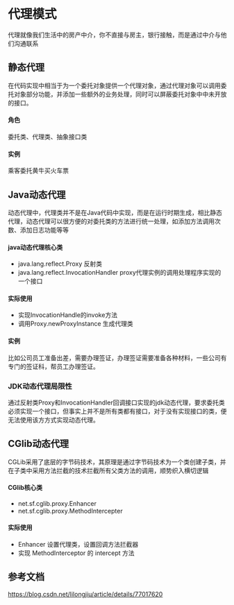# 代理模式
代理就像我们生活中的房产中介，你不直接与房主，银行接触，而是通过中介与他们沟通联系

## 静态代理
在代码实现中相当于为一个委托对象提供一个代理对象，通过代理对象可以调用委托对象部分功能，并添加一些额外的业务处理，同时可以屏蔽委托对象中中未开放的接口。
#### 角色
委托类、代理类、抽象接口类
#### 实例
乘客委托黄牛买火车票


## Java动态代理
动态代理中，代理类并不是在Java代码中实现，而是在运行时期生成，相比静态代理，动态代理可以很方便的对委托类的方法进行统一处理，如添加方法调用次数、添加日志功能等等
#### java动态代理核心类
- java.lang.reflect.Proxy 反射类
- java.lang.reflect.InvocationHandler proxy代理实例的调用处理程序实现的一个接口
#### 实际使用
- 实现InvocationHandle的invoke方法
- 调用Proxy.newProxyInstance 生成代理类

#### 实例
比如公司员工准备出差，需要办理签证，办理签证需要准备各种材料，一些公司有专门的签证科，帮员工办理签证。
### JDK动态代理局限性
通过反射类Proxy和InvocationHandler回调接口实现的jdk动态代理，要求委托类必须实现一个接口，但事实上并不是所有类都有接口，对于没有实现接口的类，便无法使用该方方式实现动态代理。



## CGlib动态代理
CGLib采用了底层的字节码技术，其原理是通过字节码技术为一个类创建子类，并在子类中采用方法拦截的技术拦截所有父类方法的调用，顺势织入横切逻辑
#### CGlib核心类
- net.sf.cglib.proxy.Enhancer
- net.sf.cglib.proxy.MethodIntercepter
#### 实际使用
- Enhancer 设置代理类，设置回调方法拦截器
- 实现 MethodInterceptor 的 intercept 方法


## 参考文档
https://blog.csdn.net/lilongjiu/article/details/77017620